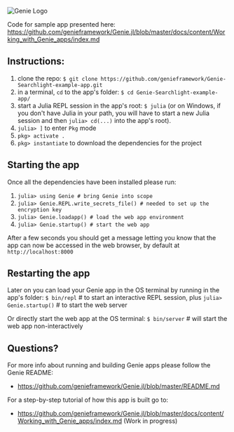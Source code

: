![Genie Logo](https://dl.dropboxusercontent.com/s/0dbiza50r63cvvc/genie_logo.png)

Code for sample app presented here:
https://github.com/genieframework/Genie.jl/blob/master/docs/content/Working_with_Genie_apps/index.md

## Instructions:
1. clone the repo: `$ git clone https://github.com/genieframework/Genie-Searchlight-example-app.git`
2. in a terminal, `cd` to the app's folder: `$ cd Genie-Searchlight-example-app/`
3. start a Julia REPL session in the app's root: `$ julia` (or on Windows,
  if you don't have Julia in your path, you will have to start a new Julia session and then
  `julia> cd(...)` into the app's root).
4. `julia> ]` to enter `Pkg` mode
5. `pkg> activate .`
6. `pkg> instantiate` to download the dependencies for the project

## Starting the app
Once all the dependencies have been installed please run:
1. `julia> using Genie # bring Genie into scope`
2. `julia> Genie.REPL.write_secrets_file() # needed to set up the encryption key`
3. `julia> Genie.loadapp() # load the web app environment`
4. `julia> Genie.startup() # start the web app`

After a few seconds you should get a message letting you know that the app can
now be accessed in the web browser, by default at `http://localhost:8000`

## Restarting the app
Later on you can load your Genie app in the OS terminal by running in the app's folder:
`$ bin/repl` # to start an interactive REPL session, plus
`julia> Genie.startup()` # to start the web server

Or directly start the web app at the OS terminal:
`$ bin/server` # will start the web app non-interactively

## Questions?
For more info about running and building Genie apps please follow the Genie README:
* https://github.com/genieframework/Genie.jl/blob/master/README.md

For a step-by-step tutorial of how this app is built go to:
* https://github.com/genieframework/Genie.jl/blob/master/docs/content/Working_with_Genie_apps/index.md
(Work in progress)
